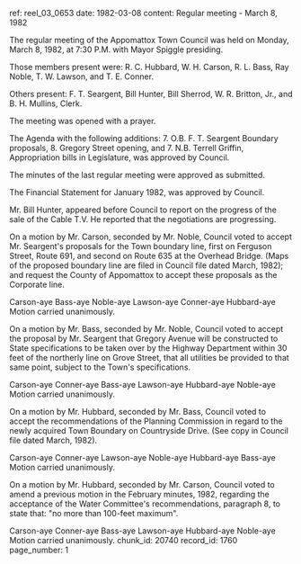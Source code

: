 ref: reel_03_0653
date: 1982-03-08
content: Regular meeting - March 8, 1982

The regular meeting of the Appomattox Town Council was held on Monday, March 8, 1982, at 7:30 P.M. with Mayor Spiggle presiding.

Those members present were: R. C. Hubbard, W. H. Carson, R. L. Bass, Ray Noble, T. W. Lawson, and T. E. Conner.

Others present: F. T. Seargent, Bill Hunter, Bill Sherrod, W. R. Britton, Jr., and B. H. Mullins, Clerk.

The meeting was opened with a prayer.

The Agenda with the following additions: 7. O.B. F. T. Seargent Boundary proposals, 8. Gregory Street opening, and 7. N.B. Terrell Griffin, Appropriation bills in Legislature, was approved by Council.

The minutes of the last regular meeting were approved as submitted.

The Financial Statement for January 1982, was approved by Council.

Mr. Bill Hunter, appeared before Council to report on the progress of the sale of the Cable T.V. He reported that the negotiations are progressing.

On a motion by Mr. Carson, seconded by Mr. Noble, Council voted to accept Mr. Seargent's proposals for the Town boundary line, first on Ferguson Street, Route 691, and second on Route 635 at the Overhead Bridge. (Maps of the proposed boundary line are filed in Council file dated March, 1982); and request the County of Appomattox to accept these proposals as the Corporate line.

Carson-aye Bass-aye Noble-aye Lawson-aye Conner-aye Hubbard-aye Motion carried unanimously.

On a motion by Mr. Bass, seconded by Mr. Noble, Council voted to accept the proposal by Mr. Seargent that Gregory Avenue will be constructed to State specifications to be taken over by the Highway Department within 30 feet of the northerly line on Grove Street, that all utilities be provided to that same point, subject to the Town's specifications.

Carson-aye Conner-aye Bass-aye Lawson-aye Hubbard-aye Noble-aye Motion carried unanimously.

On a motion by Mr. Hubbard, seconded by Mr. Bass, Council voted to accept the recommendations of the Planning Commission in regard to the newly acquired Town Boundary on Countryside Drive. (See copy in Council file dated March, 1982).

Carson-aye Conner-aye Lawson-aye Noble-aye Hubbard-aye Bass-aye Motion carried unanimously.

On a motion by Mr. Hubbard, seconded by Mr. Carson, Council voted to amend a previous motion in the February minutes, 1982, regarding the acceptance of the Water Committee's recommendations, paragraph 8, to state that: "no more than 100-feet maximum".

Carson-aye Conner-aye Bass-aye Lawson-aye Hubbard-aye Noble-aye Motion carried unanimously.
chunk_id: 20740
record_id: 1760
page_number: 1

